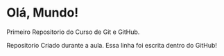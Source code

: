 # Olá, Mundo!
 Primeiro Repositorio do Curso de Git e GitHub.

 Repositorio Criado durante a aula.
Essa linha foi escrita dentro do GitHub!
